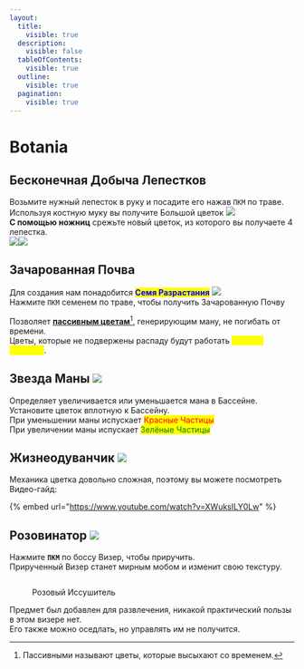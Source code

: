 ```yaml
---
layout:
  title:
    visible: true
  description:
    visible: false
  tableOfContents:
    visible: true
  outline:
    visible: true
  pagination:
    visible: true
---
```


# Botania

## Бесконечная Добыча Лепестков

Возьмите нужный лепесток в руку и посадите его нажав `ПКМ` по траве.\
Используя костную муку вы получите Большой цветок ![](https://cdn.discordapp.com/attachments/1125896171848732772/1126534006687674458/petal.gif)\
**С помощью ножниц** срежьте новый цветок, из которого вы получаете 4 лепестка.\
![](https://media.discordapp.net/attachments/1125896171848732772/1126535487419596860/-1.png)![](https://media.discordapp.net/attachments/1125896171848732772/1126535799643578368/Screenshot\_1.png)

## Зачарованная Почва <img src="https://ftbwiki.org/images/thumb/5/52/Block_Enchanted_Soil.png/128px-Block_Enchanted_Soil.png" alt="" data-size="line">

Для создания нам понадобится <mark style="color:blue;">**Семя Разрастания**</mark> ![](https://cdn.discordapp.com/attachments/1125896171848732772/1132064735018369134/overgrowthSeed.gif)\
Нажмите `ПКМ` семенем по траве, чтобы получить Зачарованную Почву

Позволяет [**пассивным цветам**](#user-content-fn-1)[^1], генерирующим ману, не погибать от времени.\
Цветы, которые не подвержены распаду будут работать <mark style="color:yellow;">**в 2 раза быстрее**</mark>.

## Звезда Маны ![](https://media.discordapp.net/attachments/1132752267045511329/1147286564695719956/485b3d0edb200954.png)

Определяет увеличивается или уменьшается мана в Бассейне.\
Установите цветок вплотную к Бассейну.\
При уменьшении маны испускает <mark style="color:red;">Красные Частицы</mark>\
При увеличении маны испускает <mark style="color:green;">Зелёные Частицы</mark>

## Жизнеодуванчик ![](https://media.discordapp.net/attachments/1132752267045511329/1134102195470602302/c8026ebafe3f31f9.png)

Механика цветка довольно сложная, поэтому вы можете посмотреть Видео-гайд:

{% embed url="https://www.youtube.com/watch?v=XWuksILY0Lw" %}

## Розовинатор ![](https://media.discordapp.net/attachments/1132752657367449731/1146088645690925158/5c656f6f0f4d1220.png)

Нажмите **`ПКМ`** по боссу Визер, чтобы приручить.\
Прирученный Визер станет мирным мобом и изменит свою текстуру.

<figure><img src="https://media.discordapp.net/attachments/1132765303110127717/1146122455207919738/Botania_Pink_Wither.png" alt=""><figcaption><p>Розовый Иссушитель</p></figcaption></figure>

Предмет был добавлен для развлечения, никакой практический пользы в этом визере нет.\
Его также можно оседлать, но управлять им не получится.

[^1]: Пассивными называют цветы, которые высыхают со временем.

